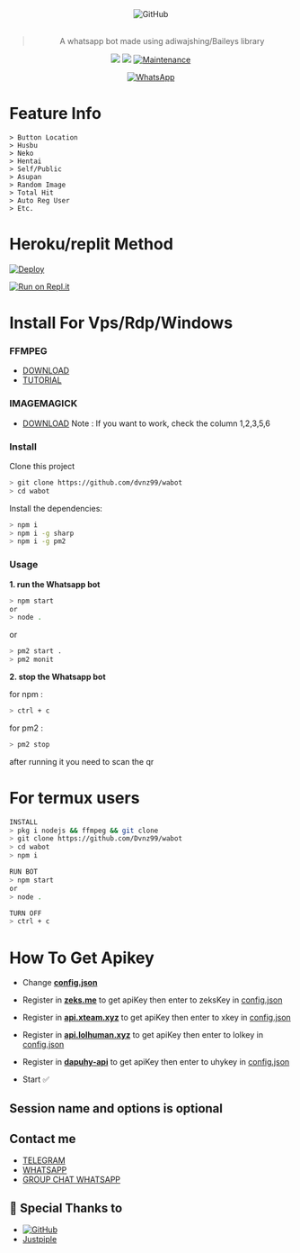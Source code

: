 <div align="center">
<img alt="GitHub" src="https://img.shields.io/badge/WHATSAPP%20BOT-25D32?style=for-the-badge&logoColor=darkgreen"/>
<br><br>
  
> A whatsapp bot made using adiwajshing/Baileys library
 <p>
  <img src ="https://img.shields.io/badge/npm-v7.20.3-green.svg" />
  <img src="https://img.shields.io/badge/node-%3E=16.6.1-darkgreen.svg" />
   <a href="https://github.com/justpiple/whatsapp-bot/commit-activity" target="_blank">
    <img alt="Maintenance" src="https://img.shields.io/badge/Maintained%3F-yes-green.svg" />
  </a>
</p>
<a href="https://wa.me/message/IZ5ZIVGIQL2NJ1"><img alt="WhatsApp" src="https://img.shields.io/badge/WhatsApp-25D366?style=for-the-badge&logo=whatsapp&logoColor=white"/></a>
 
</div>

# Feature Info
```
> Button Location
> Husbu
> Neko
> Hentai
> Self/Public
> Asupan
> Random Image
> Total Hit
> Auto Reg User
> Etc.
```

# Heroku/replit Method
[![Deploy](https://www.herokucdn.com/deploy/button.svg)](https://heroku.com/deploy?template=https://github.com/dvnz99/wabot/)

[![Run on Repl.it](https://repl.it/badge/github/dvnz99/wabot)](https://repl.it/github/Dvnz99/wabot)


# Install For Vps/Rdp/Windows

### FFMPEG
- [DOWNLOAD](https://ffmpeg.org/)
- [TUTORIAL](https://youtu.be/04Gf6TEnmjk)

### IMAGEMAGICK
- [DOWNLOAD](https://imagemagick.org/script/download.php)
Note : If you want to work, check the column 1,2,3,5,6

### Install
Clone this project

```bash
> git clone https://github.com/dvnz99/wabot
> cd wabot
```

Install the dependencies:

```bash
> npm i
> npm i -g sharp
> npm i -g pm2
```

### Usage
**1. run the Whatsapp bot**

```bash
> npm start
or 
> node .
```
or
```bash
> pm2 start .
> pm2 monit
```
**2. stop the Whatsapp bot**

for npm :
```bash
> ctrl + c
```
for pm2 :
```bash
> pm2 stop
```

after running it you need to scan the qr

# For termux users
```sh
INSTALL
> pkg i nodejs && ffmpeg && git clone
> git clone https://github.com/Dvnz99/wabot
> cd wabot
> npm i

RUN BOT
> npm start
or
> node .

TURN OFF
> ctrl + c
```

# How To Get Apikey
* Change <b>[config.json](https://github.com/Dvnz99/wabot/blob/master/config.json)</b>

* Register in <b>[zeks.me](https://zeks.me)</b> to get apiKey then enter to zeksKey in [config.json](https://github.com/Dvnz99/wabot/blob/master/config.json)

* Register in <b>[api.xteam.xyz](https://api.xteam.xyz)</b> to get apiKey then enter to xkey in [config.json](https://github.com/Dvnz99/wabot/blob/master/config.json)

* Register in <b>[api.lolhuman.xyz](https://api.lolhuman.xyz)</b> to get apiKey then enter to lolkey in [config.json](https://github.com/Dvnz99/wabot/blob/master/config.json)

* Register in <b>[dapuhy-api](https://dapuhy-api.herokuapp.com)</b> to get apiKey then enter to uhykey in [config.json](https://github.com/Dvnz99/wabot/blob/master/config.json)

* Start ✅
## Session name and options is optional
## Contact me

- [TELEGRAM](https://t.me/justpiple)
- [WHATSAPP](https://wa.me/message/IZ5ZIVGIQL2NJ1)
- [GROUP CHAT WHATSAPP](https://chat.whatsapp.com/EV2o7Y4C2XNDT5AAQPZjqt)


## 🙏 Special Thanks to
* <a href="https://github.com/adiwajshing/Baileys"><img alt="GitHub" src="https://img.shields.io/badge/@adiwajshing/Baileys%20-%23121011.svg?style=flat-square&logo=npm&color=white"/></a>
* [Justpiple](https://github.com/justpiple/whatsapp-bot)
